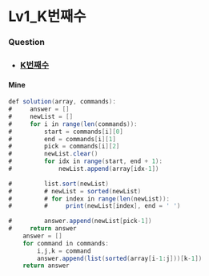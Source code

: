 # Lv1_K번째수



### Question

- ### [K번째수](https://programmers.co.kr/learn/courses/30/lessons/42748)

  

#### Mine

```java
def solution(array, commands):
#     answer = []
#     newList = []
#     for i in range(len(commands)):
#         start = commands[i][0]
#         end = commands[i][1]
#         pick = commands[i][2]
#         newList.clear()
#         for idx in range(start, end + 1):
#             newList.append(array[idx-1])
        
#         list.sort(newList)
#         # newList = sorted(newList)
#         # for index in range(len(newList)):
#         #     print(newList[index], end = ' ')
        
#         answer.append(newList[pick-1])
#     return answer
    answer = []
    for command in commands:
        i,j,k = command
        answer.append(list(sorted(array[i-1:j]))[k-1])
    return answer
```

